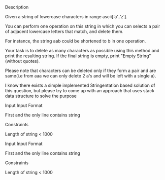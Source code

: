 Description

Given a string of lowercase characters in range ascii[‘a’..’z’].

You can perform one operation on this string in which you can selects a pair of adjacent lowercase letters that match, and delete them.

For instance, the string aab could be shortened to b in one operation.

Your task is to delete as many characters as possible using this method and print the resulting string. If the final string is empty, print "Empty String" (without quotes).

Please note that characters can be deleted only if they form a pair and are same(i.e from aaa we can only delete 2 a's and will be left with a single a).

I know there exists a simple implemented Stringentation based solution of this question, but please try to come up with an approach that uses stack data structure to solve the purpose

Input
Input Format

First and the only line contains string

Constraints

Length of string < 1000

Input
Input Format

First and the only line contains string

Constraints

Length of string < 1000


